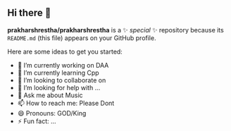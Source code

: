 ## Hi there 👋


**prakharshrestha/prakharshrestha** is a ✨ _special_ ✨ repository because its `README.md` (this file) appears on your GitHub profile.

Here are some ideas to get you started:

- 🔭 I’m currently working on DAA
- 🌱 I’m currently learning Cpp
- 👯 I’m looking to collaborate on 
- 🤔 I’m looking for help with ...
- 💬 Ask me about Music
- 📫 How to reach me: Please Dont
- 😄 Pronouns: GOD/King
- ⚡ Fun fact: ...

